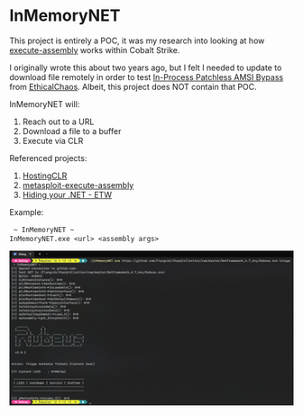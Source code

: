# InMemoryNET

This project is entirely a POC, it was my research into looking at how [execute-assembly](https://blog.cobaltstrike.com/2018/04/09/cobalt-strike-3-11-the-snake-that-eats-its-tail/) works within Cobalt Strike. 

I originally wrote this about two years ago, but I felt I needed to update to download file remotely in order to test [In-Process Patchless AMSI Bypass](https://gist.github.com/CCob/fe3b63d80890fafeca982f76c8a3efdf/raw/1fce7ac5e3e6b69c041816da03f883c14765dea4/patchless_amsi.h) from [EthicalChaos](https://twitter.com/_EthicalChaos_). Albeit, this project does NOT contain that POC. 

InMemoryNET will:

1. Reach out to a URL
2. Download a file to a buffer
3. Execute via CLR

Referenced projects:

1. [HostingCLR](https://github.com/etormadiv/HostingCLR/)
2. [metasploit-execute-assembly](https://github.com/b4rtik/metasploit-execute-assembly)
3. [Hiding your .NET - ETW](https://www.mdsec.co.uk/2020/03/hiding-your-net-etw/)

Example:

```
 ~ InMemoryNET ~
InMemoryNET.exe <url> <assembly args>
```

![](/images/example.PNG)

